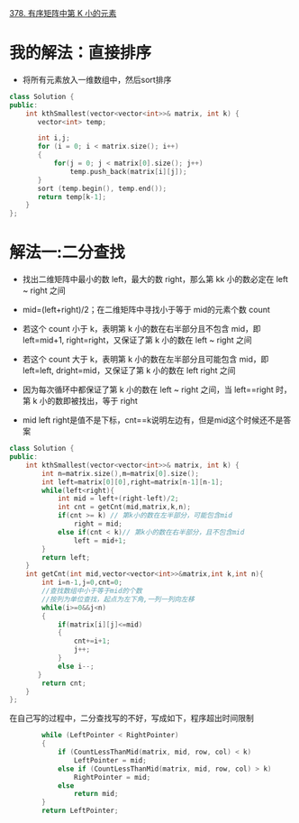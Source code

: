 [378. 有序矩阵中第 K 小的元素](https://leetcode-cn.com/problems/kth-smallest-element-in-a-sorted-matrix/description/)

# 我的解法：直接排序
- 将所有元素放入一维数组中，然后sort排序
```C++
class Solution {
public:
    int kthSmallest(vector<vector<int>>& matrix, int k) {
       vector<int> temp;

       int i,j;
       for (i = 0; i < matrix.size(); i++)
       {
           for(j = 0; j < matrix[0].size(); j++)
               temp.push_back(matrix[i][j]);
       }
       sort (temp.begin(), temp.end());
       return temp[k-1];
    }
};
```

# 解法一:二分查找
- 找出二维矩阵中最小的数 left，最大的数 right，那么第 kk 小的数必定在 left ~ right 之间
- mid=(left+right)/2；在二维矩阵中寻找小于等于 mid的元素个数 count
- 若这个 count 小于 k，表明第 k 小的数在右半部分且不包含 mid，即 left=mid+1, right=right，又保证了第 k 小的数在 left ~ right 之间
- 若这个 count 大于 k，表明第 k 小的数在左半部分且可能包含 mid，即 left=left, dright=mid，又保证了第 k 小的数在 left right 之间
- 因为每次循环中都保证了第 k 小的数在 left ~ right 之间，当 left==right 时，第 k 小的数即被找出，等于 right

- mid left right是值不是下标，cnt==k说明左边有，但是mid这个时候还不是答案
```c++
class Solution {
public:
    int kthSmallest(vector<vector<int>>& matrix, int k) {
        int n=matrix.size(),m=matrix[0].size();
        int left=matrix[0][0],right=matrix[n-1][n-1];
        while(left<right){
            int mid = left+(right-left)/2;
            int cnt = getCnt(mid,matrix,k,n);
            if(cnt >= k) // 第k小的数在左半部分，可能包含mid
                right = mid;
            else if(cnt < k)// 第k小的数在右半部分，且不包含mid
                left = mid+1;
        }
        return left;
    }
    int getCnt(int mid,vector<vector<int>>&matrix,int k,int n){
        int i=n-1,j=0,cnt=0;
        //查找数组中小于等于mid的个数
        //按列为单位查找，起点为左下角,一列一列向左移
        while(i>=0&&j<n)
        {
            if(matrix[i][j]<=mid)
            {
                cnt+=i+1;
                j++;
            }
            else i--;
       }
        return cnt;
    }
};

```
在自己写的过程中，二分查找写的不好，写成如下，程序超出时间限制

```C++
        while (LeftPointer < RightPointer)
        {
            if (CountLessThanMid(matrix, mid, row, col) < k)
                LeftPointer = mid;
            else if (CountLessThanMid(matrix, mid, row, col) > k)
                RightPointer = mid;
            else
                return mid;
        }
        return LeftPointer;
```
